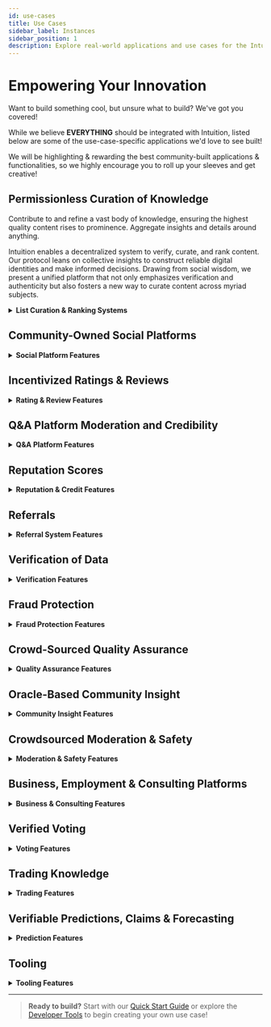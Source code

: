 ```yaml
---
id: use-cases
title: Use Cases
sidebar_label: Instances
sidebar_position: 1
description: Explore real-world applications and use cases for the Intuition protocol
---
```

# Empowering Your Innovation

Want to build something cool, but unsure what to build? We've got you covered!

While we believe **EVERYTHING** should be integrated with Intuition, listed below are some of the use-case-specific applications we'd love to see built!

We will be highlighting & rewarding the best community-built applications & functionalities, so we highly encourage you to roll up your sleeves and get creative!
## Permissionless Curation of Knowledge

Contribute to and refine a vast body of knowledge, ensuring the highest quality content rises to prominence. Aggregate insights and details around anything.

Intuition enables a decentralized system to verify, curate, and rank content. Our protocol leans on collective insights to construct reliable digital identities and make informed decisions. Drawing from social wisdom, we present a unified platform that not only emphasizes verification and authenticity but also fosters a new way to curate content across myriad subjects.



<details>
<summary><strong>List Curation & Ranking Systems</strong></summary>



| Category | Description |
|----------|-------------|
| **Web3 Ecosystem** | Curate trusted DeFi protocols, NFT communities, and web3 games based on user claims and attestations |
| **Music** | Rank top and emerging artists through collective insights |
| **Movies & Podcasts** | Lists driven by user attestations on quality and relevance |
| **Top Memecoins** | Navigate the memecoin space with user-backed recommendations |
| **Sports** | Gain insights on sports, athletes, and predictions, curated by the community |
| **News & Research** | Discover the most validated news and research articles through user endorsements |
| **Digital Applications** | Discover top-notch digital apps, as endorsed by users |
| **Consumer Products** | Find top-rated consumer products based on collective validation |
| **Education & Learning** | Explore renowned platforms and institutions, backed by community insights |
| **Travel** | Uncover popular travel destinations through collective recommendations |

</details>

## Community-Owned Social Platforms

<details>
<summary><strong>Social Platform Features</strong></summary>

| Feature | Description |
|---------|-------------|
| **Advanced Signaling** | Transform traditional up-vote/down-vote and/or likes/dislikes into attestations, offering richer feedback and community insights |
| **Collective Verification** | Mobilize a dynamic community to attest and vouch for the accuracy and reliability of content in forums and Q&A platforms |
| **Member Credibility** | Rank and highlight members based on their track record, expertise, and community attestations, ensuring transparency in the information-sharing process |
| **Content Display** | Systematically showcase threads and answers, categorically organized under their respective authors or topics, for easy access and trust verification |
| **Information Integrity** | Ensure that answers and discussions are accurate and authentic, promoting confidence in community platforms through rigorous community-backed attestations |

</details>

## Incentivized Ratings & Reviews

<details>
<summary><strong>Rating & Review Features</strong></summary>

| Component | Description |
|-----------|-------------|
| **Attestation-Backed Ratings** | Transition from simplistic star ratings to attestations, ensuring each review reflects a more comprehensive and verified experience |
| **Community-Driven Trustworthiness** | Allow community members to vouch for or against reviews, enhancing the credibility of feedback and reducing the impact of fraudulent reviews |
| **Dynamic Feedback Spectrum** | Move beyond binary feedback systems, and use attestations to provide a wider range of sentiments, from strong endorsements to nuanced critiques |
| **Transparent Reviewer Profiles** | Utilize attestations to validate reviewer authenticity, experience, and expertise, giving more weight to trusted community members' feedback |
| **Review Aggregation & Insights** | Harness the power of attestations to generate summary insights from reviews, helping users make informed decisions faster and businesses understand their strengths and areas of improvement |

</details>

## Q&A Platform Moderation and Credibility

<details>
<summary><strong>Q&A Platform Features</strong></summary>

| Feature | Description |
|---------|-------------|
| **Claiming Expertise** | Users self-identify areas of knowledge, setting the stage for their contributions and peer review |
| **Community Attestations** | Peer validation of answers allows for real-time quality & sentiment checks |
| **Verification** | Answer validation is reinforced by the wisdom of the crowd, balancing answer credibility |
| **Reputation Building** | Continuous positive attestations lead to a trustworthy reputation score, distinguishing genuine experts from the crowd |

</details>

## Reputation Scores

<details>
<summary><strong>Reputation & Credit Features</strong></summary>

| Application | Description |
|-------------|-------------|
| **Trustworthiness Index** | Evaluate entities based on their past track record and overarching conduct within different contexts |
| **Platform Credibility** | Prioritize platforms known for specific things - such as undercollateralized lending - spotlighting those with a track record for precise credit evaluations |
| **Credit Scoring** | Harness the transparency of blockchain for decentralized credit scores, presenting a holistic and immutable snapshot of an individual's or entity's lending history |
| **Lending Confidence** | Empower lenders to confidently engage in undercollateralized loans, underpinned by clear and transparent Web3 credit reputation metrics |

</details>

## Referrals

<details>
<summary><strong>Referral System Features</strong></summary>

| Step | Description |
|------|-------------|
| **Objective** | Streamline the discovery of top-quality products, services, or talent using community-driven referrals and recommendations |
| **Bounty Set-Up** | Organizations define a reward for specific referrals, detailing the exact criteria to be met |
| **Referral Submission** | Individuals recommend potential matches based on the criteria |
| **Verification** | Recommendations undergo checks to ensure they meet the specified benchmarks and performs an attestation |
| **Reward Payout** | If the criteria are met, the recommending party receives the designated reward |
| **Reputation Metrics** | Successful referrals enhance a user's reputation within the system |
| **Tiered Incentives** | For ongoing engagement, platforms can offer increased rewards for consistent, high-quality referrals |

</details>

## Verification of Data
<details>
<summary><strong>Verification Features</strong></summary>

| Feature | Description |
|---------|-------------|
| **Decentralized Information Validation** | Engage a distributed community to verify and endorse the accuracy and authenticity of any data (e.g. smart contracts, information, images, news, etc) |
| **Curator & Auditor Recognition** | Rank individuals—whether they're auditing contracts or curating news—based on their proficiency, accuracy, and community credibility |
| **Structured Display** | Present smart contracts, data, and news items methodically. Organize these by their associated validators—be they auditors or curators—for streamlined access and trust establishment |
| **Authenticity Assurance** | Whether it's a piece of data, news, or a smart contract, guarantee its accuracy and integrity. Bolster confidence in decentralized platforms by relying on rigorous community-driven evaluations |

</details>

## Fraud Protection

<details>
<summary><strong>Fraud Protection Features</strong></summary>

| Component | Description |
|-----------|-------------|
| **Global Contributor Network** | Engage a worldwide team using gamification to monitor, report, and validate potential fraudulent activities, with a focus on areas such as crypto scams |
| **Interactive Monitoring** | Utilize gaming mechanisms to enhance and incentivize the monitoring and reporting of deceptive activities |
| **Crowdsourced Vigilance** | Leverage a global team of contributors to track, validate, and highlight potential threats, particularly in niche domains like crypto |
| **Trustworthiness Framework** | Establish rigorous systems that evaluate the legitimacy of organizations, transactions, and operations |
| **Verification Systems** | Implement stringent procedures to verify and authenticate the genuineness of transactions, platforms, or participants |

</details>

## Crowd-Sourced Quality Assurance

<details>
<summary><strong>Quality Assurance Features</strong></summary>

| Feature | Description |
|---------|-------------|
| **Community Evaluation** | Harness the collective wisdom of the decentralized community to assess and improve the quality of new products and features |
| **Feedback Systems** | Implement transparent, real-time feedback mechanisms to capture community insights and rapidly iterate on product offerings |
| **Ranking Platforms** | Evaluate and rank QA platforms based on their effectiveness in identifying issues and facilitating improvements, all powered by decentralized contributors |
| **Product Excellence** | Ensure product releases meet and exceed expectations through community-driven quality benchmarks and evaluations |

</details>

## Oracle-Based Community Insight

<details>
<summary><strong>Community Insight Features</strong></summary>

| Step | Description |
|------|-------------|
| **Question Propagation** | Pose a question to the community, tapping into collective intelligence |
| **Attestation-Driven Responses** | Members provide answers bolstered by attestations, ensuring credibility and authenticity |
| **Criteria-Based Attestation Aggregation** | Aggregate attestations considering multiple criteria within a singular context |
| **Consensus Result Extraction** | Derive a final answer or insight based on the weight and credibility of aggregated attestations |

</details>

## Crowdsourced Moderation & Safety

<details>
<summary><strong>Moderation & Safety Features</strong></summary>

| Feature | Description |
|---------|-------------|
| **User-Driven Safeguarding** | Enable platform members to report unsafe activities or content, ensuring a user-centric safety approach |
| **Moderation Ratings** | Assign ratings to moderators based on their responsiveness, accuracy, and community feedback, promoting a culture of accountability |
| **Cross-Platform History & Reputation** | Enable users to view content history and reputation across different platforms, promoting consistent accountability |
| **Transparent Review Systems** | Allow users to review and comment on moderation actions, ensuring transparency and continuous improvement |
| **Collaborative Moderation** | Encourage community members to collaborate in content moderation |

</details>

## Business, Employment & Consulting Platforms

<details>
<summary><strong>Business & Consulting Features</strong></summary>

| Feature | Description |
|---------|-------------|
| **Professional Credibility** | Evaluate the authenticity of individuals, organizations, and services based on proven credentials |
| **Expertise Showcase** | Verify the skills, experiences, and specializations of consultants to match with appropriate projects or clients |
| **Credential-Based Products** | Incorporate platforms enhanced with reputation systems to assess credibility and reliability in the consulting domain |
| **Collaborative Experiences** | Attest to the quality and outcome of consulting projects and share insights from fruitful partnerships |
| **Consultation Metrics** | Utilize advanced tools and analytics to measure the impact and effectiveness of consulting services offered |
| **Transparent Feedback Loop** | Allow clients to provide feedback on consulting services, ensuring continual improvement and trust-building in the community |

</details>

## Verified Voting

<details>
<summary><strong>Voting Features</strong></summary>

| Application | Description |
|-------------|-------------|
| **Identity Assurance** | Implement mechanisms to ensure that each vote is tied to a verified identity, eliminating duplicate votes and ensuring transparency |
| **Hackathon Judging** | Accurately capture and reflect community votes to determine hackathon winners and associated projects, fostering a fair competitive environment |
| **DAO Proposal Voting** | Promote permissionless executions grounded in community consensus and sentiment, enabling decentralized decisions with integrity |
| **Vote Attestation** | Allow members to vouch for or challenge voting results, adding an additional layer of community-backed verification to the process |
| **Reputation-Based Voting Power** | Adjust the weight of votes based on the track record and credibility of members, ensuring experienced voices have a significant say |

</details>

## Trading Knowledge

<details>
<summary><strong>Trading Features</strong></summary>

| Feature | Description |
|---------|-------------|
| **Trader Credibility** | Evaluate and ascertain the credibility of traders or investors based on historical decisions, profitability, and ethical behavior |
| **Platform Assessment** | Assess and rank trading/investment platforms using community-driven reviews, transaction success rates, and security protocols |
| **Asset Trustworthiness** | Determine the trustworthiness of diverse investment assets through community ratings, feedback, and historical performance benchmarks |

</details>

## Verifiable Predictions, Claims & Forecasting

<details>
<summary><strong>Prediction Features</strong></summary>

| Feature | Description |
|---------|-------------|
| **Predictive Expertise** | Measure and acknowledge individuals proficient in accurate predictions across diverse domains |
| **Accuracy Assessment** | Assess predictive accuracy based on historical forecasts and their subsequent real-world outcomes |
| **Trusted Voices** | Elevate trusted voices whose foresight consistently aligns with events, emphasizing their expertise within the community |

</details>

## Tooling

<details>
<summary><strong>Tooling Features</strong></summary>



### Programmatic Attestations

| Type | Description |
|------|-------------|
| **GitHub Integration** | Directly transform GitHub contributions into attestations |
| **ZK-Proof Attestations** | Incorporate Zero-Knowledge attestations to ensure privacy and authenticity |
| **Merkle Structures** | Utilize Merkle-based attestations for efficient and secure verification |
| **Attestation-based Dynamic NFTs** | Generate NFTs based on attestation data, in alignment with the ERC-6651 standard |

</details>

---

> **Ready to build?** Start with our [Quick Start Guide](/guides/quickstart) or explore the [Developer Tools](/guides/developer-tools) to begin creating your own use case! 